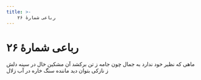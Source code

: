 ```yaml
---
title: >-
    رباعی شمارهٔ ۲۶
---
```

# رباعی شمارهٔ ۲۶

ماهی که نظیر خود ندارد به جمال
چون جامه ز تن برکشد آن مشکین خال
در سینه دلش ز نازکی بتوان دید
ماننده سنگ خاره در آب زلال
